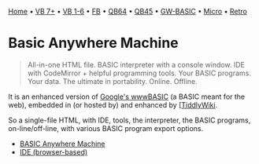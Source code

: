 [Home](https://gotbasic.com) • [VB 7+](vb.md) • [VB 1-6](vb6.md) • [FB](freebasic.md) • [QB64](qb64.md) • [QB45](qb.md) • [GW-BASIC](gw-basic.md) • [Micro](micro.md) • [Retro](retro.md)

# Basic Anywhere Machine

> All-in-one HTML file. BASIC interpreter with a console window.  IDE with CodeMirror + helpful programming tools.  Your BASIC programs.  Your data. The ultimate in portability. Online. Offline.

It is an enhanced version of [Google's wwwBASIC](wwwbasic.md) (a BASIC meant for the web), embedded in (or hosted by) and enhanced by [[TiddlyWiki](https://tiddlywiki.com/).

So a single-file HTML, with IDE, tools, the interpreter, the BASIC programs, on-line/off-line, with various BASIC program export options.

- [BASIC Anywhere Machine](https://sites.google.com/view/basicanywheremachine)
- [IDE (browser-based)](https://basicanywheremachine.neocities.org/BAM_IDE.html)
